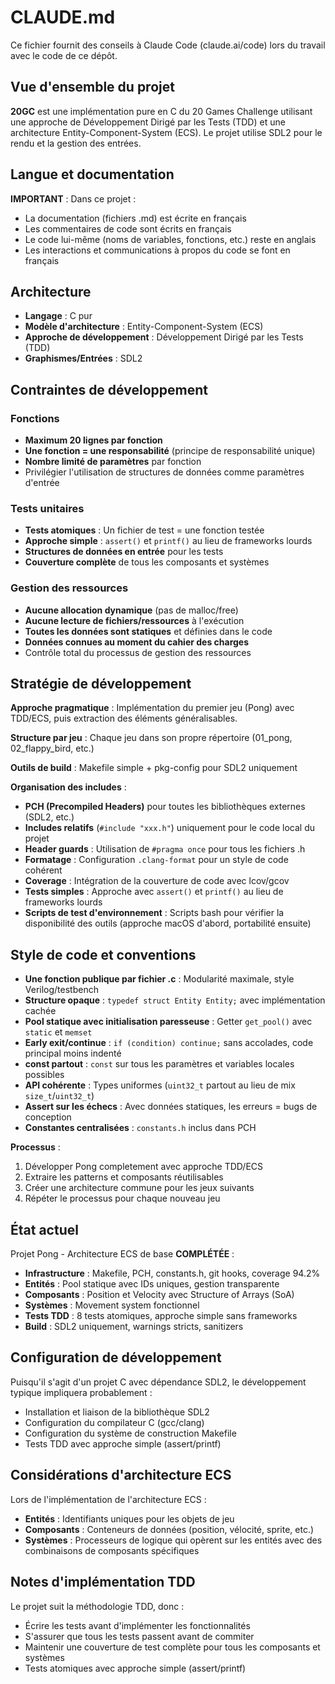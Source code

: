 # CLAUDE.md

Ce fichier fournit des conseils à Claude Code (claude.ai/code) lors du travail avec le code de ce dépôt.

## Vue d'ensemble du projet

**20GC** est une implémentation pure en C du 20 Games Challenge utilisant une approche de Développement Dirigé par les Tests (TDD) et une architecture Entity-Component-System (ECS). Le projet utilise SDL2 pour le rendu et la gestion des entrées.

## Langue et documentation

**IMPORTANT** : Dans ce projet :
- La documentation (fichiers .md) est écrite en français
- Les commentaires de code sont écrits en français
- Le code lui-même (noms de variables, fonctions, etc.) reste en anglais
- Les interactions et communications à propos du code se font en français

## Architecture

- **Langage** : C pur
- **Modèle d'architecture** : Entity-Component-System (ECS)
- **Approche de développement** : Développement Dirigé par les Tests (TDD)
- **Graphismes/Entrées** : SDL2

## Contraintes de développement

### Fonctions
- **Maximum 20 lignes par fonction**
- **Une fonction = une responsabilité** (principe de responsabilité unique)
- **Nombre limité de paramètres** par fonction
- Privilégier l'utilisation de structures de données comme paramètres d'entrée

### Tests unitaires
- **Tests atomiques** : Un fichier de test = une fonction testée
- **Approche simple** : `assert()` et `printf()` au lieu de frameworks lourds
- **Structures de données en entrée** pour les tests
- **Couverture complète** de tous les composants et systèmes

### Gestion des ressources
- **Aucune allocation dynamique** (pas de malloc/free)
- **Aucune lecture de fichiers/ressources** à l'exécution
- **Toutes les données sont statiques** et définies dans le code
- **Données connues au moment du cahier des charges**
- Contrôle total du processus de gestion des ressources

## Stratégie de développement

**Approche pragmatique** : Implémentation du premier jeu (Pong) avec TDD/ECS, puis extraction des éléments généralisables.

**Structure par jeu** : Chaque jeu dans son propre répertoire (01_pong, 02_flappy_bird, etc.)

**Outils de build** : Makefile simple + pkg-config pour SDL2 uniquement

**Organisation des includes** : 
- **PCH (Precompiled Headers)** pour toutes les bibliothèques externes (SDL2, etc.)
- **Includes relatifs** (`#include "xxx.h"`) uniquement pour le code local du projet
- **Header guards** : Utilisation de `#pragma once` pour tous les fichiers .h
- **Formatage** : Configuration `.clang-format` pour un style de code cohérent
- **Coverage** : Intégration de la couverture de code avec lcov/gcov
- **Tests simples** : Approche avec `assert()` et `printf()` au lieu de frameworks lourds
- **Scripts de test d'environnement** : Scripts bash pour vérifier la disponibilité des outils (approche macOS d'abord, portabilité ensuite)

## Style de code et conventions

- **Une fonction publique par fichier .c** : Modularité maximale, style Verilog/testbench
- **Structure opaque** : `typedef struct Entity Entity;` avec implémentation cachée
- **Pool statique avec initialisation paresseuse** : Getter `get_pool()` avec `static` et `memset`
- **Early exit/continue** : `if (condition) continue;` sans accolades, code principal moins indenté
- **const partout** : `const` sur tous les paramètres et variables locales possibles
- **API cohérente** : Types uniformes (`uint32_t` partout au lieu de mix `size_t`/`uint32_t`)
- **Assert sur les échecs** : Avec données statiques, les erreurs = bugs de conception
- **Constantes centralisées** : `constants.h` inclus dans PCH

**Processus** :
1. Développer Pong completement avec approche TDD/ECS
2. Extraire les patterns et composants réutilisables
3. Créer une architecture commune pour les jeux suivants
4. Répéter le processus pour chaque nouveau jeu

## État actuel

Projet Pong - Architecture ECS de base **COMPLÉTÉE** :
- **Infrastructure** : Makefile, PCH, constants.h, git hooks, coverage 94.2%
- **Entités** : Pool statique avec IDs uniques, gestion transparente
- **Composants** : Position et Velocity avec Structure of Arrays (SoA) 
- **Systèmes** : Movement system fonctionnel
- **Tests TDD** : 8 tests atomiques, approche simple sans frameworks
- **Build** : SDL2 uniquement, warnings stricts, sanitizers

## Configuration de développement

Puisqu'il s'agit d'un projet C avec dépendance SDL2, le développement typique impliquera probablement :
- Installation et liaison de la bibliothèque SDL2
- Configuration du compilateur C (gcc/clang)
- Configuration du système de construction Makefile
- Tests TDD avec approche simple (assert/printf)

## Considérations d'architecture ECS

Lors de l'implémentation de l'architecture ECS :
- **Entités** : Identifiants uniques pour les objets de jeu
- **Composants** : Conteneurs de données (position, vélocité, sprite, etc.)
- **Systèmes** : Processeurs de logique qui opèrent sur les entités avec des combinaisons de composants spécifiques

## Notes d'implémentation TDD

Le projet suit la méthodologie TDD, donc :
- Écrire les tests avant d'implémenter les fonctionnalités
- S'assurer que tous les tests passent avant de commiter
- Maintenir une couverture de test complète pour tous les composants et systèmes
- Tests atomiques avec approche simple (assert/printf)